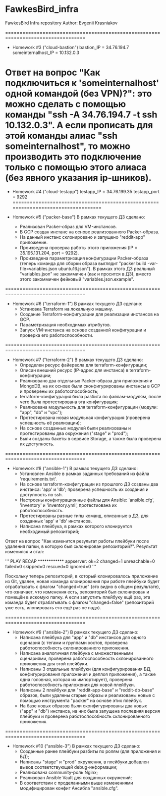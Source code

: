 # FawkesBird_infra
FawkesBird Infra repository
Author: Evgenii Krasniakov

==================================================================================
- Homework #3 ("cloud-bastion")
bastion_IP = 34.76.194.7
someinternalhost_IP = 10.132.0.3

Ответ на вопрос "Как подключиться к 'someinternalhost' одной командой (без VPN)?":
это можно сделать с помощью команды "ssh -A 34.76.194.7 -t ssh 10.132.0.3". А если
прописать для этой команды алиас "ssh someinternalhost", то можно производить это
подключение только с помощью этого алиаса (без явного указания ip-шников).
==================================================================================

- Homework #4 ("cloud-testapp")
testapp_IP = 34.76.199.35
testapp_port = 9292
==================================================================================

- Homework #5 ("packer-base")
В рамках текущего ДЗ сделано:
    * Реализован Packer-образ для VM-инстансов.
    * В GCP создан инстанс на основе реализованного Packer-образа.
    * На данный инстанс склонировано и запущено "reddit-app" приложение.
    * Произведена проверка работы этого приложения (IP = 35.195.131.204, port = 9292).
    * Произведена параметризация конфигурации Packer-образа (теперь команда для сборки образа выглядит "packer build -var-file=variables.json ubuntu16.json"). В рамках этого ДЗ реальный "variables.json" не закоммичен (как и просится в ДЗ), вместо этого закоммичен фейковый "variables.json.example".

==================================================================================

- Homework #6 ("terraform-1")
В рамках текущего ДЗ сделано:
    * Установка Terraform на локальную машину.
    * Создание Terraform-конфигурации для реализации инстансов на GCP.
    * Параметризация необходимых атрибутов.
    * Запуск VM-инстанса на основе созданной конфигурации и проверка его работоспособности.

==================================================================================

- Homework #7 ("terraform-2")
В рамках текущего ДЗ сделано:
    * Определен ресурс файервола для terraform-конфигурации;
    * Описан внешний ресурс (IP-адрес для инстанса) в terraform-конфигурации;
    * Реализовано два отдельных Packer-образа для приложения и MongoDB, на их основе были
сконфигурированы инстансы в GCP и проверены их работоспособность;
    * terraform-конфигурация была разбита по файлам-модулям, после чего была протестирована
эта конфигурация;
    * Реализована модульность для terraform-конфигурации (модули: "app", "db" и "vpc");
    * Протестирована новая модульная конфигурация (проверена успешность её реализации);
    * На основе созданных модулей были реализованы и протестированы два окружения ("stage" и "prod");
    * Были созданы бакеты в сервисе Storage, а также была проверена их доступность.

==================================================================================

- Homework #8 ("ansible-1")
В рамках текущего ДЗ сделано:
    * Установлен Ansible в рамках заданных требований из файла 'requirements.txt'.
    * На основе terraform-конфигурации из прошлого ДЗ созданы два инстанса: 'app' и 'db';
проверена успешность их создания и доступность по ssh.
    * Настроены конфигурационные файлы для Ansible: 'ansible.cfg', 'inventory' и 'inventory.yml',
протестиована их работоспособность.
    * Протестированы разные типы команд, описанные в ДЗ, для созданных 'app' и 'db' инстансов.
    * Написана плейбука, в рамках которого клонируется необходимый репозиторий;


Ответ на вопрос "Как изменится результат работы плейбуки после удаления папки, в которую
был склонирован репозиторий?". Результат изменился и стал:

'''
    PLAY RECAP ************
    appserver: ok=2  changed=1  unreachable=0  failed=0  skipped=0  rescued=0  ignored=0 
'''

Поскольку теперь репозиторий, в который клонировалось приложение из Git, удален, новая команда
клонирования при работе плейбуки будет отрабатывать с флагом "changed=true" (это видно в
общем результате), что означает, что изменения есть, репозиторий был склонирован и помещён
в искомую папку. А если запустить плейбуку ещё раз, эта команда будет отрабатывать с флагом
"changed=false" (репозиторий уже есть, клонировать его ещё раз не надо).

==================================================================================

- Homework #9 ("ansible-2")
В рамках текущего ДЗ сделано:
    * Написана плейбука для "app" и "db" инстансов для одного сценария (с тегами и
группами хостов, проверена работоспособность склонированного приложения.
    * Написана аналогичная плейбука c множественными сценариями, проверена
работоспособность склонированного приложения для этой плейбуки.
    * Написаны 3 отдельные плейбуки (для конфигурирования БД, конфигурирования приложения и деплоя приложения), а также одна головная, которая их импортирует), проверена
работоспособность приложения для новой плейбуки.
    * Написаны 2 плейбуки для "reddit-app-base" и "reddit-db-base" образов, были удалены
старые образы и реализованы новые с помощью инструмента "packer" на основе этих плейбук.
    * На базе новых образов были сконфигурированы два новых ("app" и "db") инстанса, на
них была запущена последняя версия плейбуки и проверена работоспособность склонированного
приложения.

==================================================================================

- Homework #10 ("ansible-3")
В рамках текущего ДЗ сделано:
    * Созданные ранее плейбуки разбиты по ролям (для приложения и БД);
    * Написаны "stage" и "prod" окружения, в плейбуки добавлен вывод соответствующей
debug-информации;
    * Реализована community-роль Nginx;
    * Реализован Ansible Vault для созданных окружений;
    * В соответствии с проделанными выше изменениями модифицирован конфиг Ансибла "ansible.cfg".
